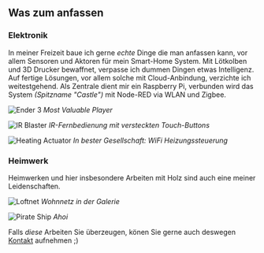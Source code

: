 ## Was zum anfassen

### Elektronik

In meiner Freizeit baue ich gerne *echte* Dinge die man anfassen kann, vor allem Sensoren und Aktoren für mein Smart-Home System. Mit Lötkolben und 3D Drucker bewaffnet, verpasse ich dummen Dingen etwas Intelligenz. Auf fertige Lösungen, vor allem solche mit Cloud-Anbindung, verzichte ich weitestgehend. Als Zentrale dient mir ein Raspberry Pi, verbunden wird das System *(Spitzname "Castle")* mit Node-RED via WLAN und Zigbee.

![Ender 3](/images/elektronik-1.jpg)
*Most Valuable Player*

![IR Blaster](/images/elektronik-2.jpg)
*IR-Fernbedienung mit versteckten Touch-Buttons*

![Heating Actuator](/images/elektronik-3.jpg)
*In bester Gesellschaft: WiFi Heizungssteuerung*

### Heimwerk

Heimwerken und hier insbesondere Arbeiten mit Holz sind auch eine meiner Leidenschaften.

![Loftnet](/images/handyman-1.jpg)
*Wohnnetz in der Galerie*

![Pirate Ship](/images/handyman-2.jpg)
*Ahoi*

Falls *diese* Arbeiten Sie überzeugen, könen Sie gerne auch deswegen [Kontakt](#/contact) aufnehmen ;)